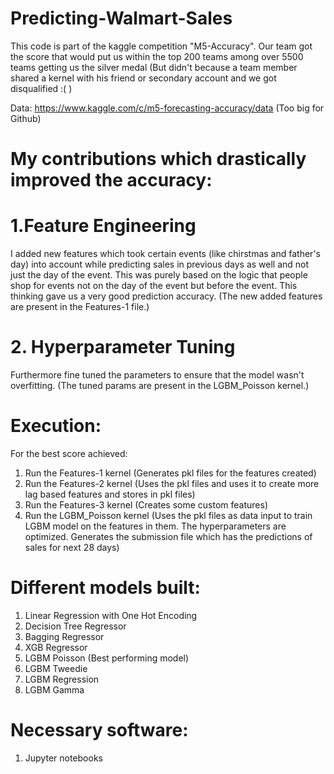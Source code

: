# Predicting-Walmart-Sales

This code is part of the kaggle competition "M5-Accuracy". Our team got the score that would put us within the top 200 teams among over 5500 teams getting us the silver medal (But didn't because a team member shared a kernel with his friend or secondary account and we got disqualified :(  )

Data: https://www.kaggle.com/c/m5-forecasting-accuracy/data (Too big for Github)

# My contributions which drastically improved the accuracy:
# 1.Feature Engineering
I added new features which took certain events (like chirstmas and father's day) into account while predicting sales in previous days as well and not just the
day of the event. This was purely based on the logic that people shop for events not on the day of the event but before the event. This thinking gave us a very good prediction accuracy. (The new added features are present in the Features-1 file.)

# 2. Hyperparameter Tuning
Furthermore fine tuned the parameters to ensure that the model wasn't overfitting. (The tuned params are present in the LGBM_Poisson kernel.)

# Execution:
For the best score achieved:
1. Run the Features-1 kernel (Generates pkl files for the features created)
2. Run the Features-2 kernel (Uses the pkl files and uses it to create more lag based features and stores in pkl files)
3. Run the Features-3 kernel (Creates some custom features)
4. Run the LGBM_Poisson kernel (Uses the pkl files as data input to train LGBM model on the features in them. The hyperparameters are optimized. Generates the submission file which has the predictions of sales for next 28 days)

# Different models built:
1. Linear Regression with One Hot Encoding
2. Decision Tree Regressor
3. Bagging Regressor
4. XGB Regressor
5. LGBM Poisson (Best performing model)
6. LGBM Tweedie
7. LGBM Regression
8. LGBM Gamma

# Necessary software: 
1. Jupyter notebooks
